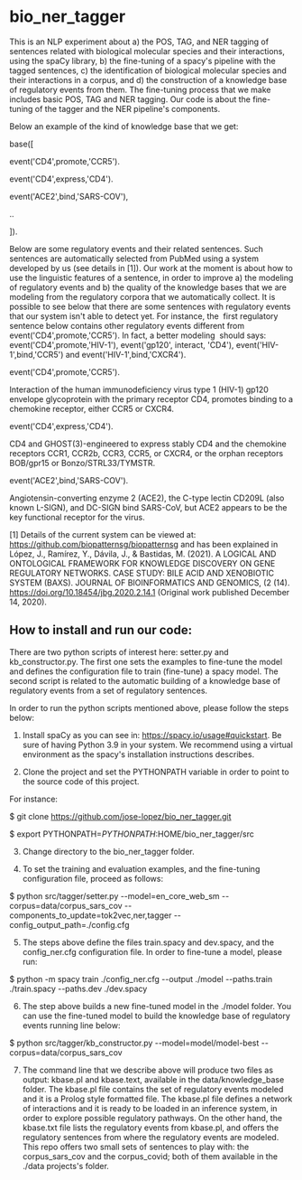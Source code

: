 # bio_ner_tagger
This is an NLP experiment about a) the POS, TAG, and NER tagging of sentences related with biological molecular species and their interactions, using the spaCy library, b) the fine-tuning of a spacy's pipeline with the tagged sentences, c) the identification of biological molecular species and their interactions in a corpus, and d) the construction of a knowledge base of regulatory events from them. The fine-tuning process that we make includes basic POS, TAG and NER tagging. Our code is about the fine-tuning of the tagger and the NER pipeline's components.

Below an example of the kind of knowledge base that we get:

base([

event('CD4',promote,'CCR5').

event('CD4',express,'CD4').

event('ACE2',bind,'SARS-COV'),

..

]).


Below are some regulatory events and their related sentences. Such sentences are automatically selected from PubMed using a system developed by us (see details in [1]). Our work at the moment is about how to use the linguistic features of a sentence, in order to improve a) the modeling of regulatory events and b) the quality of the knowledge bases that we are modeling from the regulatory corpora that we automatically collect. It is possible to see below that there are some sentences with regulatory events that our system isn't able to detect yet. For instance, the  first regulatory sentence below contains other regulatory events different from event('CD4',promote,'CCR5'). In fact, a better modeling  should says: event('CD4',promote,'HIV-1'), event('gp120', interact, 'CD4'), event('HIV-1',bind,'CCR5') and event('HIV-1',bind,'CXCR4').

event('CD4',promote,'CCR5').

Interaction of the human immunodeficiency virus type 1 (HIV-1) gp120 envelope glycoprotein with the primary receptor CD4, promotes binding to a chemokine receptor, either CCR5 or CXCR4.

event('CD4',express,'CD4').

CD4 and GHOST(3)-engineered to express stably CD4 and the chemokine receptors CCR1, CCR2b, CCR3, CCR5, or CXCR4, or the orphan receptors BOB/gpr15 or Bonzo/STRL33/TYMSTR.

event('ACE2',bind,'SARS-COV').

Angiotensin-converting enzyme 2 (ACE2), the C-type lectin CD209L (also known L-SIGN), and DC-SIGN bind SARS-CoV, but ACE2 appears to be the key functional receptor for the virus.

[1] Details of the current system can be viewed at: https://github.com/biopatternsg/biopatternsg and has been explained in López, J., Ramírez, Y., Dávila, J., & Bastidas, M. (2021). A LOGICAL AND ONTOLOGICAL FRAMEWORK FOR KNOWLEDGE DISCOVERY ON GENE REGULATORY NETWORKS. CASE STUDY: BILE ACID AND XENOBIOTIC SYSTEM (BAXS). JOURNAL OF BIOINFORMATICS AND GENOMICS, (2 (14). https://doi.org/10.18454/jbg.2020.2.14.1 (Original work published December 14, 2020).


How to install and run our code:
-------------------------------

There are two python scripts of interest here: setter.py and kb_constructor.py. The first one sets the examples to fine-tune the model and defines the configuration file to train (fine-tune) a spacy model. The second script is related to the automatic building of a knowledge base of regulatory events from a set of regulatory sentences.

In order to run the python scripts mentioned above, please follow the steps below:

1. Install spaCy as you can see in: https://spacy.io/usage#quickstart.
Be sure of having Python 3.9 in your system. We recommend using a virtual environment as the spacy's installation instructions describes.

2. Clone the project and set the PYTHONPATH variable in order to point to the source code of this project.

For instance:

$ git clone https://github.com/jose-lopez/bio_ner_tagger.git

$ export PYTHONPATH=$PYTHONPATH:$HOME/bio_ner_tagger/src

3. Change directory to the bio_ner_tagger folder.

4. To set the training and evaluation examples, and the fine-tuning configuration file, proceed as follows:

$ python src/tagger/setter.py --model=en_core_web_sm --corpus=data/corpus_sars_cov --components_to_update=tok2vec,ner,tagger --config_output_path=./config.cfg

5. The steps above define the files train.spacy and dev.spacy, and the config_ner.cfg configuration file. In order to fine-tune a model, please run:

$ python -m spacy train ./config_ner.cfg --output ./model --paths.train ./train.spacy --paths.dev ./dev.spacy

6. The step above builds a new fine-tuned model in the ./model folder. You can use the fine-tuned model to build the knowledge base of regulatory events running line below:

$ python src/tagger/kb_constructor.py --model=model/model-best --corpus=data/corpus_sars_cov

7. The command line that we describe above will produce two files as output: kbase.pl and kbase.text, available in the data/knowledge_base folder. The kbase.pl file contains the set of regulatory events modeled and it is a Prolog style formatted file. The kbase.pl file defines a network of interactions and it is ready to be loaded in an inference system, in order to explore possible regulatory pathways. On the other hand, the kbase.txt file lists the regulatory events from kbase.pl, and offers the regulatory sentences from where the regulatory events are modeled. This repo offers two small sets of sentences to play with: the corpus_sars_cov and the corpus_covid; both of them available in the ./data projects's folder.
